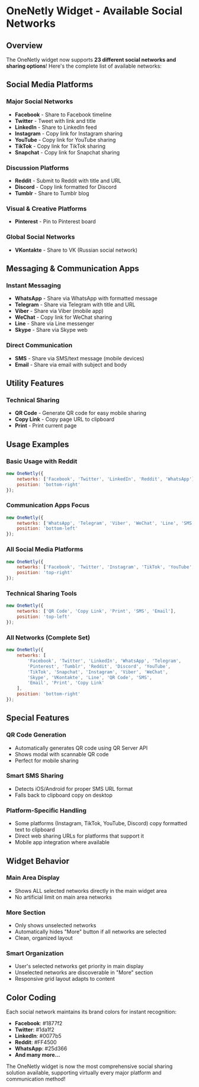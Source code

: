 # OneNetly Widget - Available Social Networks

## Overview
The OneNetly widget now supports **23 different social networks and sharing options**! Here's the complete list of available networks:

## Social Media Platforms

### Major Social Networks
- **Facebook** - Share to Facebook timeline
- **Twitter** - Tweet with link and title
- **LinkedIn** - Share to LinkedIn feed
- **Instagram** - Copy link for Instagram sharing
- **YouTube** - Copy link for YouTube sharing
- **TikTok** - Copy link for TikTok sharing
- **Snapchat** - Copy link for Snapchat sharing

### Discussion Platforms
- **Reddit** - Submit to Reddit with title and URL
- **Discord** - Copy link formatted for Discord
- **Tumblr** - Share to Tumblr blog

### Visual & Creative Platforms
- **Pinterest** - Pin to Pinterest board

### Global Social Networks
- **VKontakte** - Share to VK (Russian social network)

## Messaging & Communication Apps

### Instant Messaging
- **WhatsApp** - Share via WhatsApp with formatted message
- **Telegram** - Share via Telegram with title and URL
- **Viber** - Share via Viber (mobile app)
- **WeChat** - Copy link for WeChat sharing
- **Line** - Share via Line messenger
- **Skype** - Share via Skype web

### Direct Communication
- **SMS** - Share via SMS/text message (mobile devices)
- **Email** - Share via email with subject and body

## Utility Features

### Technical Sharing
- **QR Code** - Generate QR code for easy mobile sharing
- **Copy Link** - Copy page URL to clipboard
- **Print** - Print current page

## Usage Examples

### Basic Usage with Reddit
```javascript
new OneNetly({
    networks: ['Facebook', 'Twitter', 'LinkedIn', 'Reddit', 'WhatsApp'],
    position: 'bottom-right'
});
```

### Communication Apps Focus
```javascript
new OneNetly({
    networks: ['WhatsApp', 'Telegram', 'Viber', 'WeChat', 'Line', 'SMS', 'Email'],
    position: 'bottom-left'
});
```

### All Social Media Platforms
```javascript
new OneNetly({
    networks: ['Facebook', 'Twitter', 'Instagram', 'TikTok', 'YouTube', 'Reddit', 'Discord', 'Snapchat'],
    position: 'top-right'
});
```

### Technical Sharing Tools
```javascript
new OneNetly({
    networks: ['QR Code', 'Copy Link', 'Print', 'SMS', 'Email'],
    position: 'top-left'
});
```

### All Networks (Complete Set)
```javascript
new OneNetly({
    networks: [
        'Facebook', 'Twitter', 'LinkedIn', 'WhatsApp', 'Telegram', 
        'Pinterest', 'Tumblr', 'Reddit', 'Discord', 'YouTube', 
        'TikTok', 'Snapchat', 'Instagram', 'Viber', 'WeChat', 
        'Skype', 'VKontakte', 'Line', 'QR Code', 'SMS', 
        'Email', 'Print', 'Copy Link'
    ],
    position: 'bottom-right'
});
```

## Special Features

### QR Code Generation
- Automatically generates QR code using QR Server API
- Shows modal with scannable QR code
- Perfect for mobile sharing

### Smart SMS Sharing
- Detects iOS/Android for proper SMS URL format
- Falls back to clipboard copy on desktop

### Platform-Specific Handling
- Some platforms (Instagram, TikTok, YouTube, Discord) copy formatted text to clipboard
- Direct web sharing URLs for platforms that support it
- Mobile app integration where available

## Widget Behavior

### Main Area Display
- Shows ALL selected networks directly in the main widget area
- No artificial limit on main area networks

### More Section
- Only shows unselected networks
- Automatically hides "More" button if all networks are selected
- Clean, organized layout

### Smart Organization
- User's selected networks get priority in main display
- Unselected networks are discoverable in "More" section
- Responsive grid layout adapts to content

## Color Coding
Each social network maintains its brand colors for instant recognition:
- **Facebook**: #1877f2
- **Twitter**: #1da1f2
- **LinkedIn**: #0077b5
- **Reddit**: #FF4500
- **WhatsApp**: #25d366
- **And many more...**

The OneNetly widget is now the most comprehensive social sharing solution available, supporting virtually every major platform and communication method!

